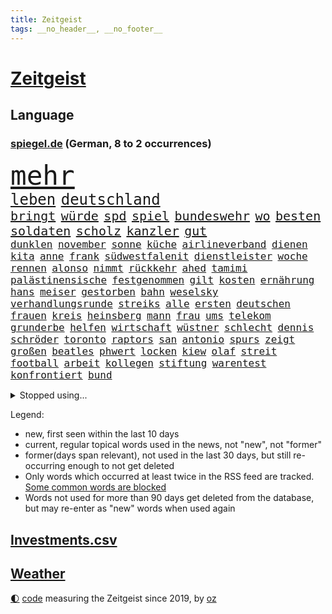 ```yaml
---
title: Zeitgeist
tags: __no_header__, __no_footer__
---
```


# [Zeitgeist](https://oliz.io/zeitgeist/)

## Language

<h3><a href="https://www.spiegel.de" target="_blank">spiegel.de</a> (German, 8 to 2 occurrences)</h3>
<p style="font-family:monospace">
<span style="font-size:32pt"><a href="news_links.html#mehr" class="current">mehr</a></span>
<br>
<span style="font-size:18pt"><a href="news_links.html#leben" class="current">leben</a></span>
<span style="font-size:18pt"><a href="news_links.html#deutschland" class="current">deutschland</a></span>
<br>
<span style="font-size:15pt"><a href="news_links.html#bringt" class="current">bringt</a></span>
<span style="font-size:15pt"><a href="news_links.html#würde" class="current">würde</a></span>
<span style="font-size:15pt"><a href="news_links.html#spd" class="current">spd</a></span>
<span style="font-size:15pt"><a href="news_links.html#spiel" class="current">spiel</a></span>
<span style="font-size:15pt"><a href="news_links.html#bundeswehr" class="current">bundeswehr</a></span>
<span style="font-size:15pt"><a href="news_links.html#wo" class="current">wo</a></span>
<span style="font-size:15pt"><a href="news_links.html#besten" class="current">besten</a></span>
<span style="font-size:15pt"><a href="news_links.html#soldaten" class="current">soldaten</a></span>
<span style="font-size:15pt"><a href="news_links.html#scholz" class="current">scholz</a></span>
<span style="font-size:15pt"><a href="news_links.html#kanzler" class="current">kanzler</a></span>
<span style="font-size:15pt"><a href="news_links.html#gut" class="current">gut</a></span>
<br>
<span style="font-size:12pt"><a href="news_links.html#dunklen" class="current">dunklen</a></span>
<span style="font-size:12pt"><a href="news_links.html#november" class="current">november</a></span>
<span style="font-size:12pt"><a href="news_links.html#sonne" class="current">sonne</a></span>
<span style="font-size:12pt"><a href="news_links.html#küche" class="current">küche</a></span>
<span style="font-size:12pt"><a href="news_links.html#airlineverband" class="new">airlineverband</a></span>
<span style="font-size:12pt"><a href="news_links.html#dienen" class="current">dienen</a></span>
<span style="font-size:12pt"><a href="news_links.html#kita" class="current">kita</a></span>
<span style="font-size:12pt"><a href="news_links.html#anne" class="current">anne</a></span>
<span style="font-size:12pt"><a href="news_links.html#frank" class="current">frank</a></span>
<span style="font-size:12pt"><a href="news_links.html#südwestfalenit" class="new">südwestfalenit</a></span>
<span style="font-size:12pt"><a href="news_links.html#dienstleister" class="new">dienstleister</a></span>
<span style="font-size:12pt"><a href="news_links.html#woche" class="current">woche</a></span>
<span style="font-size:12pt"><a href="news_links.html#rennen" class="current">rennen</a></span>
<span style="font-size:12pt"><a href="news_links.html#alonso" class="current">alonso</a></span>
<span style="font-size:12pt"><a href="news_links.html#nimmt" class="current">nimmt</a></span>
<span style="font-size:12pt"><a href="news_links.html#rückkehr" class="current">rückkehr</a></span>
<span style="font-size:12pt"><a href="news_links.html#ahed" class="new">ahed</a></span>
<span style="font-size:12pt"><a href="news_links.html#tamimi" class="new">tamimi</a></span>
<span style="font-size:12pt"><a href="news_links.html#palästinensische" class="current">palästinensische</a></span>
<span style="font-size:12pt"><a href="news_links.html#festgenommen" class="current">festgenommen</a></span>
<span style="font-size:12pt"><a href="news_links.html#gilt" class="current">gilt</a></span>
<span style="font-size:12pt"><a href="news_links.html#kosten" class="current">kosten</a></span>
<span style="font-size:12pt"><a href="news_links.html#ernährung" class="current">ernährung</a></span>
<span style="font-size:12pt"><a href="news_links.html#hans" class="current">hans</a></span>
<span style="font-size:12pt"><a href="news_links.html#meiser" class="new">meiser</a></span>
<span style="font-size:12pt"><a href="news_links.html#gestorben" class="current">gestorben</a></span>
<span style="font-size:12pt"><a href="news_links.html#bahn" class="current">bahn</a></span>
<span style="font-size:12pt"><a href="news_links.html#weselsky" class="new">weselsky</a></span>
<span style="font-size:12pt"><a href="news_links.html#verhandlungsrunde" class="new">verhandlungsrunde</a></span>
<span style="font-size:12pt"><a href="news_links.html#streiks" class="current">streiks</a></span>
<span style="font-size:12pt"><a href="news_links.html#alle" class="current">alle</a></span>
<span style="font-size:12pt"><a href="news_links.html#ersten" class="current">ersten</a></span>
<span style="font-size:12pt"><a href="news_links.html#deutschen" class="current">deutschen</a></span>
<span style="font-size:12pt"><a href="news_links.html#frauen" class="current">frauen</a></span>
<span style="font-size:12pt"><a href="news_links.html#kreis" class="current">kreis</a></span>
<span style="font-size:12pt"><a href="news_links.html#heinsberg" class="current">heinsberg</a></span>
<span style="font-size:12pt"><a href="news_links.html#mann" class="current">mann</a></span>
<span style="font-size:12pt"><a href="news_links.html#frau" class="current">frau</a></span>
<span style="font-size:12pt"><a href="news_links.html#ums" class="current">ums</a></span>
<span style="font-size:12pt"><a href="news_links.html#telekom" class="current">telekom</a></span>
<span style="font-size:12pt"><a href="news_links.html#grunderbe" class="new">grunderbe</a></span>
<span style="font-size:12pt"><a href="news_links.html#helfen" class="current">helfen</a></span>
<span style="font-size:12pt"><a href="news_links.html#wirtschaft" class="current">wirtschaft</a></span>
<span style="font-size:12pt"><a href="news_links.html#wüstner" class="new">wüstner</a></span>
<span style="font-size:12pt"><a href="news_links.html#schlecht" class="current">schlecht</a></span>
<span style="font-size:12pt"><a href="news_links.html#dennis" class="current">dennis</a></span>
<span style="font-size:12pt"><a href="news_links.html#schröder" class="current">schröder</a></span>
<span style="font-size:12pt"><a href="news_links.html#toronto" class="current">toronto</a></span>
<span style="font-size:12pt"><a href="news_links.html#raptors" class="current">raptors</a></span>
<span style="font-size:12pt"><a href="news_links.html#san" class="current">san</a></span>
<span style="font-size:12pt"><a href="news_links.html#antonio" class="current">antonio</a></span>
<span style="font-size:12pt"><a href="news_links.html#spurs" class="current">spurs</a></span>
<span style="font-size:12pt"><a href="news_links.html#zeigt" class="current">zeigt</a></span>
<span style="font-size:12pt"><a href="news_links.html#großen" class="current">großen</a></span>
<span style="font-size:12pt"><a href="news_links.html#beatles" class="current">beatles</a></span>
<span style="font-size:12pt"><a href="news_links.html#phwert" class="new">phwert</a></span>
<span style="font-size:12pt"><a href="news_links.html#locken" class="current">locken</a></span>
<span style="font-size:12pt"><a href="news_links.html#kiew" class="current">kiew</a></span>
<span style="font-size:12pt"><a href="news_links.html#olaf" class="current">olaf</a></span>
<span style="font-size:12pt"><a href="news_links.html#streit" class="current">streit</a></span>
<span style="font-size:12pt"><a href="news_links.html#football" class="current">football</a></span>
<span style="font-size:12pt"><a href="news_links.html#arbeit" class="current">arbeit</a></span>
<span style="font-size:12pt"><a href="news_links.html#kollegen" class="current">kollegen</a></span>
<span style="font-size:12pt"><a href="news_links.html#stiftung" class="current">stiftung</a></span>
<span style="font-size:12pt"><a href="news_links.html#warentest" class="current">warentest</a></span>
<span style="font-size:12pt"><a href="news_links.html#konfrontiert" class="current">konfrontiert</a></span>
<span style="font-size:12pt"><a href="news_links.html#bund" class="current">bund</a></span>
</p>
<details>
<summary>Stopped using...</summary>
<p class="former" style="font-size:12pt">
boot(1111) alternativen(1110) gestohlen(1110) jan(1110) kanada(1110) tatverdächtige(1110) leichter(1109) verlegt(1109) verpflichtet(1109) eröffnet(1108) flugzeug(1108) mario(1108) oberbürgermeister(1108) steigende(1108) manager(1107) stich(1107) verluste(1107) vorschläge(1107) amsterdam(1106) angela(1106) aufregung(1106) erhoben(1106) geholt(1106) gerüchte(1106) hansi(1106) londoner(1106) merkel(1106) obama(1106) stimme(1106) witz(1106) berg(1105) bewerber(1105) fahrzeug(1105) fahrzeuge(1105) getan(1105) golf(1105) jobs(1105) personal(1105) schadet(1105) stets(1105) tötete(1105) volker(1105) bundesländer(1104) neuem(1104) positionen(1104) verboten(1104) carsten(1103) verteilt(1103) zeitweise(1103) bmw(1102) daraufhin(1102) investoren(1102) prüfung(1102) reichte(1102) aufgehoben(1101) jörg(1101) strafe(1101) ungarn(1101) ändert(1101) bekanntesten(1100) jedenfalls(1100) liste(1100) papst(1100) publikum(1100) reduziert(1100) verdächtiger(1100) verschieben(1100) besitzer(1099) einzug(1099) fragt(1099) meister(1099) schnee(1099) studierenden(1099) termin(1099) tokio(1099) besetzt(1098) bilden(1098) durchsetzen(1098) franziskus(1098) wälder(1098) absage(1097) abstimmen(1097) begründung(1097) gestrichen(1097) nahverkehr(1097) party(1097) 50000(1096) bremer(1096) durchsuchungen(1096) athleten(1095) beschwerden(1095) entscheidenden(1095) hürden(1095) verkaufen(1095) e(1094) restaurant(1094) juni(1093) vorgaben(1092) wirtschaftsministerium(1092) beantragt(1091) küstenwache(1091) anzeichen(1090) enge(1090) verschwand(1090) milliarde(1089) tür(1089) katholischen(1086) porsche(1086) präsidentin(1086) rückzug(1085) nachbarn(1084) ökonomen(1084) ehe(1083) katholische(1083) ausrüstung(1082) führenden(1082) mehrerer(1081) spiegelumfrage(1081) februar(1080) konsum(1080) parallelen(1080) verzichten(1079) münster(1076) stürzen(1076) empfehlung(1074) kindheit(1074) landet(1073) munition(1070) vorläufig(1069) kandidatur(1068) türen(1068) gerieten(1062) hype(1061) foto(1060) grüner(1060) armen(1056) identität(1056) elizabeth(1055) zusätzliche(1042) 95(994) karriereende(988) belästigung(980) politikern(942) mitverantwortlich(923) übrig(916) verlag(915) waldbrände(883) durchbruch(878) tennisstar(875) ausbildung(863) videoaufnahmen(863) anführer(849) rereportage(848) bauern(846) ministerin(846) bundesrat(833) cup(828) freigesprochen(828) polnischen(810) kuriose(804) 700(799) übertragen(790) drauf(786) papiere(772) fifa(771) harris(770) games(755) medwedew(750) anton(746) älteste(745) energiekosten(743) australiens(741) eingeführt(741) ice(740) hofreiter(731) spürbar(729) studenten(726) feiertag(719) menschlichkeit(714) lieferungen(711) gletscher(703) gerne(700) kürzer(696) akw(687) sank(683) kompromiss(682) erwiesen(676) brennt(675) verschiedenen(675) oligarchen(673) ersatz(665) fördern(663) oscar(652) hinzu(650) zweites(645) desto(644) 49(627) dortmunder(616) ordnet(616) umfragen(614) schülern(606) dreharbeiten(604) betrugs(603) vereinigung(603) stabil(594) ukrainenews(593) stoff(589) ausstattung(588) nebenbei(588) russlandukrainekrieg(586) ausweiten(584) kremltruppen(578) niedersächsischen(568) kalt(565) begrenzt(562) arbeitslosigkeit(552) jack(542) hammer(537) verzichtete(531) ankara(529) fragwürdige(528) jubel(524) kinderinterview(523) eingesperrt(522) 14jährigen(520) budapest(515) brennende(508) exmann(498) panne(498) künstlichen(495) jugendlicher(493) inmitten(491) tvinterview(491) veröffentlichen(490) valley(488) brasilianischen(486) lena(482) verunglückten(480) zuwanderung(479) polizeibeamte(478) demenz(476) braun(474) namens(473) image(472) 27jährige(471) erlegen(466) umkämpfte(466) legal(463) verleihung(461) solches(460) funktion(456) abitur(452) fpö(452) eingestürzt(450) scheiden(447) neueste(445) original(443) island(440) notruf(440) führten(436) protestbewegung(436) hoffnungsträger(434) medizin(432) beseitigt(431) rot(425) ukrainerusslandnews(425) perfekt(424) tobias(423) aufgewachsen(421) biografie(421) 19jähriger(420) jackson(419) angezeigt(418) schickte(415) atlantik(413) verfassungsgericht(413) umgebung(411) boni(408) angeblicher(405) satellitenbilder(403) kontroverse(401) wüste(401) krankenkasse(400) sensible(396) nutzern(394) francisco(392) quer(392) eingeschaltet(388) vereinbarung(388) beobachter(387) abwahl(386) adidas(384) bröckelt(384) lkwfahrer(383) steven(383) scheinbar(382) persönlichen(379) zweifeln(377) eineinhalb(375) verhältnissen(374) vizepräsidentin(372) deuten(371) schauplatz(366) carter(365) titanic(363) höchst(360) zucker(360) ernennt(359) chaotische(356) tottenham(356) deutschem(353) aufsichtsrat(352) carolina(352) billigt(349) erfolgsrezept(348) uskonzern(346) flugabwehr(345) steuert(345) palmer(343) ausgemacht(342) böhmermann(339) paus(339) finanzaufsicht(335) route(331) serbische(331) ausharren(330) segler(324) reisende(322) bafin(320) vermeldet(317) bewerben(316) streben(316) 2009(315) fotograf(314) getränke(311) internationalem(311) jahresbeginn(311) kurzzeitig(311) abhilfe(307) totschlags(305) spiegelredakteur(304) tvserie(304) polizeigewalt(302) einkaufszentrum(301) rammt(300) aggressiv(298) kulturkampf(297) heimische(296) transparent(295) ansicht(290) mail(288) meiste(288) revision(288) solcher(288) bruchteil(286) emotionale(284) geldbuße(283) 250000(279) bildungsministerium(278) zufällig(278) geschäftsmann(276) meditation(276) verfolger(276) 31jährige(275) kommender(274) 33jährige(273) eiltempo(273) marode(270) abheben(269) getragen(269) linda(269) nordamerika(268) profifußball(268) springer(268) erneuter(265) technologie(265) umweltschutz(265) bremst(264) berge(261) gewaltvorwürfe(261) hitlergruß(261) weimar(261) siege(259) juventus(258) aufbauen(257) paket(257) steigert(257) gesetzlichen(255) gramm(254) lauf(253) 46(252) achtsamkeit(252) erforschen(252) handwerker(252) läufer(252) ajax(250) green(250) ingolstadt(249) insekten(249) panik(249) wunden(249) 150000(248) maximilian(248) reisten(248) 51(247) georgien(247) köpfe(247) marius(247) 1600(246) offizier(246) lokale(244) geschnappt(243) simone(242) elch(241) präsidentschaftskandidat(241) fraglich(239) poker(236) diesjährigen(234) bemerkenswerte(233) spitzenkandidat(231) ernsten(229) geklaut(229) vermutung(229) anhand(226) buchstaben(226) glücklicher(226) norditalien(225) autoindustrie(224) zoos(224) ankommen(222) frisst(222) gestreikt(222) abbrechen(221) zwickau(221) mischung(220) supermarktkette(220) vergiftung(216) naiv(214) verschwörungsmythen(214) kindergrundsicherung(212) minen(212) lebenslanger(210) jonas(208) radsport(208) bahnreisende(207) jewgenij(207) ergibt(205) kartellamt(205) betrunkener(204) urteilte(204) fehde(203) rohstoff(203) daniil(202) holland(202) tätern(202) eingeklemmt(201) vision(199) aktueller(198) singapur(196) spiegeltalk(196) machtwort(195) spezialisten(195) zeuge(195) nils(194) drama(191) innovationen(191) 800(190) ausbreiten(190) award(190) involviert(190) solaranlagen(190) vertagt(190) zentrales(190) alexandra(189) ingenieure(189) bekämpfung(188) auszubildende(187) argumenten(186) feierlichkeiten(186) follower(186) getreide(186) hexenjagd(186) inneren(186) gewalttaten(185) konkret(185) oberdorf(184) sichere(184) keinerlei(183) gesundheitlichen(182) katastrophen(182) legalisieren(182) turin(182) kanadische(181) karlheinz(181) aufarbeiten(180) einsturz(176) begrüßen(173) kfw(173) kinderarmut(173) fühlte(172) hessens(172) spürt(171) unterschiedlichen(171) 13jähriger(170) rad(170) aufgerollt(169) spitzenkandidaten(168) aß(167) diebstahl(166) biles(165) eingesammelt(164) halbjahr(164) louis(164) substanzen(164) gewissheit(163) mach(163) minutenlang(163) tönen(163) kleinkinder(162) optimismus(162) haiti(161) brüsseler(160) mischen(160) uboot(160) betreibern(159) heilige(158) selbstversuch(157) dfbauswahl(156) inhaftierte(156) ios(156) schätzen(156) spdfraktion(155) schiffen(154) vergabe(154) mehreinnahmen(153) ranghohen(153) schwimmkurs(153) landtagswahlkampf(152) uskapitol(152) zeitungen(152) buchstäblich(151) forbes(151) male(151) vi(151) überwachen(151) gehandelt(150) hamm(150) iphones(150) watch(150) zwischendurch(149) beruft(148) impfstoff(148) kenianischen(148) kalifornischen(147) frankfurts(146) härteres(146) auftritts(145) glückliche(145) länderspiel(145) englands(144) gewürdigt(144) lustige(144) stopfen(144) chialo(143) ethnischen(143) kultursenator(143) lebensgefährlich(143) zugespitzt(143) dortige(142) schulleiter(142) absurd(141) conference(141) diego(141) dietmar(141) kopenhagen(141) uruguay(141) heilen(140) musikalische(140) verweis(140) verzögert(140) henry(139) kategorie(139) kronprinz(139) popp(139) saudische(137) wiese(137) ausreichen(136) celsius(136) cavendish(135) drummer(135) speicher(135) gegners(134) helden(134) mauer(134) bedeckt(133) fpöchef(133) gestrandet(133) primož(133) reagan(133) roglič(133) ronald(133) scott(133) verfassungsbeschwerde(133) verwehrt(133) überführen(133) +(132) leistet(132) unfallort(132) besiegelt(131) inferno(130) abpfiff(129) aleksandar(129) cool(129) erlangte(129) würdigung(129) drastische(128) gasspeicher(128) rasen(128) prominent(127) sánchez(127) wal(127) 145(126) nachtzug(126) wiesen(126) berechnungen(125) fasziniert(125) roadtrip(125) taurus(125) ted(125) umzusetzen(125) cruz(124) festgestellt(124) lebensgefährlichen(124) milan(124) neunzigerjahre(124) wochenenden(124) bunter(122) rummenigge(122) spotify(122) wissenschaftlerinnen(121) besessen(120) chemie(120) netzentgelte(120) sätzen(120) ukrainerin(120) sprang(119) topspielerinnen(119) toxischen(119) auswärtssieg(118) progressiv(118) abgeschoben(117) wirecard(117) helene(116) übertrieben(116) bruni(115) börsengang(115) dreieinhalb(115) vertreten(115) gefährt(114) kannten(114) klappte(114) nordosten(114) schlüssel(114) seenot(114) beitreten(113) 30jähriger(112) benachteiligt(112) erzwingen(112) grenzpolizei(112) obersten(112) schleppend(112) senatorin(112) abwenden(111) plattformen(111) landeshauptstadt(110) langjährigen(110) stellenabbau(110) flüchtlingen(109) fressen(109) norweger(109) populist(109) saudischer(108) auflösung(107) auswahl(106) beworben(106) boots(106) limit(106) ankunft(105) beatrix(105) cockpit(105) kadaver(105) prügelei(105) raucher(105) agnieszka(104) eisbrecher(104) lud(104) düsseldorfer(103) oktoberfest(103) indirekt(102) revolte(102) widersprüche(102) gerichts(101) klagten(101) vertrauter(101) wunde(101) cduvorsitzende(100) mdr(100) verbreitung(100) aufzustellen(99) entgelte(99) m(99) verstrickt(99) wiesn(99) afderfolg(98) einstufen(98) energiepreisen(98) putsch(98) vingegaard(98) achtzigern(97) anwesen(97) becken(97) internetkonzern(97) prigoschins(97) beurlaubt(96) eauto(95) kambodscha(95) komisch(95) marsch(95) vorort(95) wagnerkämpfer(95) angehäuft(94) bitteren(94) jenaer(94) sparpläne(94) trennte(94) geplündert(93) hunter(93) kooperiert(93) hitzetote(92) mitschüler(92) toptalente(92) toursieger(92) zwölfjährige(92) afdchefin(91) blickten(91) erstellen(91) fahrenden(91) feuchte(91) filiale(91) gerichtsverfahren(91) lernten(91) nördlich(91) vincenzo(91) aushalten(90) ausschließlich(90) behrens(90) gastgewerbe(90) hannes(90) höchstwerte(90) mittzwanziger(90) rottachegern(90) schärfsten(90) spritztour(90) unglücksursache(90) weckruf(90) reportage(89) sos(89) sündenfall(89) umkehren(89) albert(88) angefangen(88) brandmauer(88) hose(88) kirchen(88) sicherheitsgarantien(88) grundsätzliches(87) kluger(87) konter(87) richtungen(87) schneidet(87) sicherheitskräften(87) arbeitern(86) emden(86) emder(86) exkanzlerin(86) expertinnen(86) krisentreffen(86) nationalfeiertag(86) totem(86) woidke(86) angreift(85) sterne(85) gebissen(84) security(84) unilever(84) beständig(83) hinterm(83) kardinäle(83) lautes(83) schaue(83) scheu(83) staus(83) varianten(83) absichten(82) gestoppter(82) a4(81) cdugeneralsekretär(81) cduvorschlag(81) heiße(81) inoffizielle(81) linnemann(81) streitthemen(81) mcilroy(80) rory(80) stützen(80) decker(79) larry(79) prävention(79) schmerzensgeld(79) zäh(79) gersbeck(78) paraguay(78) trainingslager(78) 50+1regel(77) butter(77) dfbnationalspieler(77) erfinden(77) fantastische(77) frauenrechte(77) selbsttest(77) sicherstellen(77) thailändischen(77) wirecardprozess(77) 49ers(76) abziehen(76) argentiniens(76) flüchtet(76) gesteigert(76) marie(76) startelf(76) expartnerin(75) nationales(75) quad(75) torwart(75) unverzichtbar(75) dfbteams(74) hagen(74) ladestationen(74) playmobil(74) wunderbarer(74) erwischte(73) fabelzeit(73) gedreht(73) geldes(73) lady(73) morawiecki(73) zusammenarbeitet(73) 18jährigen(72) bvg(72) eingekreist(72) heimliche(72) voigt(72) ätzt(72) 00(71) belohnt(71) feijóo(71) kapitol(71) lehnte(71) nest(71) storch(71) bürgerrat(70) eh(70) energiekonzerne(70) followern(70) hotspur(70) rangliste(70) besorgte(69) einzelfall(69) merz’(69) missgeschick(69) herstellung(68) pilgern(68) revolutionierten(68) räder(68) schreckt(68) abbild(67) austragen(67) maier(67) militärputsch(67) monatelange(67) spielzeughersteller(67) ungefährlich(67) verglich(67) zusammenprall(67) dfbkader(66) karibikstaat(66) knausern(66) notwendig(66) recherche(66) sicherheitsrat(66) beschwichtigt(65) boykott(65) camper(65) ideologie(65) mager(65) mitangeklagten(65) parteiinterne(65) sichergestellt(65) sparer(65) taurusraketen(65) tickt(65) unwohlsein(65) videobeweis(65) bestürzt(64) besuchte(64) mysteriösen(64) nfllegende(64) schrecklich(64) weltklimarat(64) öffentlicher(64) auftragsplus(63) erträumt(63) größerer(63) rekordjahr(63) wirbel(63) überwacht(63) eid(62) fitch(62) höhen(62) kaufhauses(62) klimaschädliche(62) militärjunta(62) patientinnen(62) pierre(62) stranden(62) beschaffen(61) feueralarm(61) jetzige(61) luxusautos(61) achtung(60) angefahren(60) spediteur(60) strafbar(60) struktur(60) taurusmarschflugkörper(60) andauern(59) arno(59) bausemer(59) europawahlkandidaten(59) khanhohloch(59) lebensläufe(59) neunjähriger(59) oppositionsführerin(59) trentino(59) alternativer(58) hausarrest(58) michelle(58) organisierten(58) rechtspopulist(58) steuersenkungen(58) witten(58) afdchef(57) rutschte(57) toryregierung(57) winken(57) eigentor(56) ewigen(56) hebel(56) jon(56) parat(56) spitzenpolitiker(56) boateng(55) saudiarabiens(55) spanischer(55) tänzer(55) überwachungskamera(55) allergischen(54) eingreiftruppe(54) jameswebbteleskops(54) migrationskrise(54) schlupflöcher(54) systemsprenger(54) versicherte(54) autobahnraststätte(53) meteorologe(53) schätzt(53) staffordshire(53) stärkung(53) terrier(53) verteidigungsstrategie(53) wohnort(53) wortgefechte(53) fünfjährige(52) jurca(52) knacken(52) medaillen(52) sportlerinnen(52) tankstelle(52) wiederkommen(52) großartig(51) palmen(51) typisch(51) usmetropole(51) anordnung(50) asylunterkunft(50) konsequent(50) leichenteile(50) taurusmarschflugkörpern(50) verfolgung(50) weigerte(50) abstiegskampf(49) betraut(49) kryptoszene(49) rätselhafte(49) swatch(49) ultrakurzen(49) weiblichen(49) aufwärtstrend(48) minenfeldern(48) privatleute(48) schulgelände(48) drosten(47) politico(47) rekordeinnahmen(47) rucksack(47) trolle(47) 82(46) erklärten(46) felipe(46) finanzkrise(46) picknick(46) schmerzhafter(46) vorzugehen(46) wissenschaftlern(46) ferne(45) herzkrank(45) laptop(45) soziales(45) unheilbar(45) 28jährigen(44) checker(44) merkwürdige(44) starren(44) telefonbetrüger(44) tobi(44) v(44) weiterzufahren(44) brandkatastrophe(43) freundlichen(43) geist(43) pestizide(43) abgestellt(42) andrang(42) bombenanschlag(42) einfahren(42) evenepoel(42) lebensmittelpreise(42) remco(42) staatsoper(42) umweltorganisation(42) verworfen(42) weltmeistertitel(42) cdu/csufraktion(41) entlohnt(41) evergrande(41) immobilienkrise(41) kennenlernen(41) pokalsieg(41) szenario(41) jahrhunderts(40) klimaschädliches(40) normales(40) oxford(40) syriens(40) syrischen(40) umgesetzt(40) verbotene(40) überlegt(40) 57jährige(39) bespritzen(39) dröge(39) giraffe(39) 52jährige(38) aufhört(38) beträchtliche(38) bundesligaabsteiger(38) dreikampf(38) hildesheim(38) jerome(38) parteifreundin(38) spieltagen(38) verbrannte(38) vorgängen(38) afdpolitikerin(37) gereizt(37) mandeln(37) pflegt(37) simple(37) ungeduldig(37) afdstadtrat(36) beliefert(36) home(36) klimageld(36) schwester(36) straßensperrungen(36) 99(35) alberto(35) alkoholfreie(35) denguefieber(35) explodierte(35) helfende(35) markigen(35) núñez(35) planung(34) vwwerk(34) 71(33) beate(33) lass(33) preisverleihung(33) probe(33) unbedarfter(33) usarmee(33) wahlverschwörung(33) a7(32) abrechnen(32) autoattacke(32) autounfall(32) belastungsgrenze(32) bizarre(32) delhi(32) ehemanns(32) heimisch(32) kontrolleure(32) ludwigshafen(32) uwe(32) vorgängern(32) überlagert(32) beschwert(31) bundesverkehrsminister(31) charlie(31) ermöglichte(31) folgenschweren(31) gewaltwelle(31) krause(31) schnelles(31) spdgeneralsekretär(31) disney+(30) flugabwehrsystem(30) infiziert(30) klimagipfel(30) landebahn(30) momenten(30) netzwerkstörung(30) nötige(30) ohio(30) trefferquote(30) verspottet(30) volksbanken(30) angeln(29) diamonds(29) gaal(29) geheiratet(29) hackney(29) kuh(29) kurdische(29) marschieren(29) people(29) pkk(29) shows(29) verbracht(29) versenkte(29) versunken(29) bergkarabachkonflikt(28) jumbovisma(28) kickl(28) konzernmutter(28) kurzgeschichten(28) missbrauchen(28) mitangeklagter(28) onlineshop(28) oppositionspolitiker(28) rauer(28) rezensentin(28) 34jährige(27) arbeiterpartei(27) dachau(27) kräftiger(27) morgenstunden(27) versinkt(27) weltmeistertrainer(27) bankrott(26) border(26) boss(26) dokumentation(26) gleisen(26) landstriche(26) ramos(26) verirrt(26) verwirrter(26) arbeitsumfeld(25) derart(25) edle(25) maghrebstaaten(25) expandieren(24) inhaftierter(24) kansas(24) kurzfristige(24) toursieg(24) unsinn(24) afroamerikaner(23) besetztes(23) fasst(23) fjord(23) flicks(23) goldenes(23) klargestellt(23) probealarm(23) sanften(23) schultern(23) stadtpark(23) strafgerichtshof(23) teamkolleginnen(23) abrechnung(22) hansjoachim(22) magenprobleme(22) watzke(22) altert(21) bundestagsvizepräsident(21) drosselt(21) entziehen(21) heimlichen(21) kinderfußball(21) konjunkturprognose(21) magie(21) mittrainieren(21) parlamentspräsidium(21) sonnen(21) zauberer(21) doerry(20) entbrannt(20) eriwan(20) hummels(20) mats(20) aluminium(19) drew(19) feierlaune(19) gehöre(19) lebenslangen(19) milley(19) singen(19) socialmedianutzer(19) usgeneralstabschef(19) asylbewerbern(18) coolste(18) putzen(18) reifen(18) thüringischen(18) ausstellung(17) darstellung(17) impeachment(17) irreführung(17) längerem(17) schauspielerpaar(17) stücke(17) werkstatt(17) geschehe(16) harrte(16) proben(16) strukturen(16) warteten(16) 50jährige(15) ceo(15) jérôme(15) quarterback(15) sofern(15) stevens(15) sufjan(15) 55(14) amazonasgebiet(14) flüchtig(14) handelskette(14) herfried(14) inn(14) jameswebbteleskop(14) kommissionschefin(14) lieblingsprojekt(14) mintzlaff(14) münkler(14) pflegte(14) abrufen(13) alijew(13) apotheker(13) aserbaidschans(13) gewünschten(13) rauchwolken(13) studienanfänger(13) ungebrochen(13) zenit(13) aufsicht(12) berlinmarathon(12) reizgas(12) untermauert(12) wallboxen(12) bandenkriminalität(11) bist(11) demontage(11) mobbing(11) philippinische(11) popkultur(11) zonen(11)
</p>
</details>
<p>Legend:
<ul>
<li><span class="new">new</span>, first seen within the last 10 days</li>
<li><span class="current">current</span>, regular topical words used in the news, not "new", not "former"</li>
<li><span class="former">former(days span relevant)</span>, not used in the last 30 days, but still re-occurring enough to not get deleted</li>
<li>Only words which occurred at least twice in the RSS feed are tracked. <a href="language/filters.py">Some common words are blocked</a></li>
<li>Words not used for more than 90 days get deleted from the database, but may re-enter as "new" words when used again</li>
</ul>
</p>

## [Investments](investments.html)[.csv](investments.csv)

## [Weather](weather.html)

<footer>
<a href="javascript:toggleTheme()" class="nav">🌓</a>
<a href="https://github.com/ooz/zeitgeist">code</a> measuring the Zeitgeist since 2019, by <a href="https://oliz.io">oz</a>
</footer>

